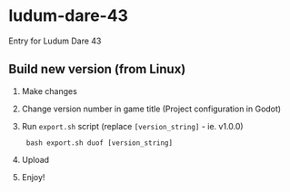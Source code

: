 # ludum-dare-43

Entry for Ludum Dare 43

## Build new version (from Linux)

1. Make changes
2. Change version number in game title (Project configuration in Godot)
3. Run `export.sh` script (replace `[version_string]` - ie. v1.0.0)

        bash export.sh duof [version_string]

4. Upload
5. Enjoy!
